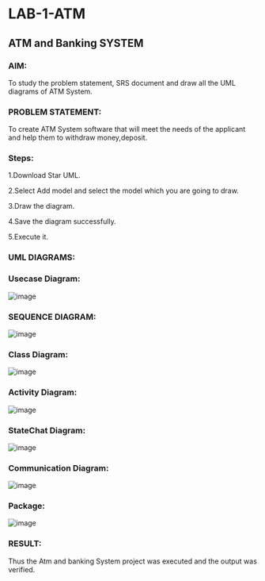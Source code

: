 # LAB-1-ATM
## ATM and Banking SYSTEM
### AIM: 
To study the problem statement, SRS document and draw all the UML diagrams of ATM
System.
### PROBLEM STATEMENT:
To create ATM System software that will meet the needs of the applicant and help them
to withdraw money,deposit.
### Steps:

1.Download Star UML.

2.Select Add model and select the model which you are going to draw.

3.Draw the diagram.

4.Save the diagram successfully.

5.Execute it.
### UML DIAGRAMS:
### Usecase Diagram:
![image](https://github.com/DEVADARSHAN2/LAB-1-ATM/assets/119432150/63255f20-661d-4949-b3fa-6b31892c17fd)
### SEQUENCE DIAGRAM:
![image](https://github.com/DEVADARSHAN2/LAB-1-ATM/assets/119432150/1b12bbc9-95d3-4784-aec2-dc596bc5b16c)
### Class Diagram:
![image](https://github.com/DEVADARSHAN2/LAB-1-ATM/assets/119432150/548e324e-50c2-4b17-b8c2-35ac6b727785)
### Activity Diagram:
![image](https://github.com/DEVADARSHAN2/LAB-1-ATM/assets/119432150/55873797-beca-47ab-b06a-ea93be6d70c5)
### StateChat Diagram:
![image](https://github.com/DEVADARSHAN2/LAB-1-ATM/assets/119432150/f24b29a3-6f55-4fb0-b463-2e728bcaf9df)
### Communication Diagram:
![image](https://github.com/DEVADARSHAN2/LAB-1-ATM/assets/119432150/4bb67fd2-60e9-434e-92bd-ee804754deee)
### Package:
![image](https://github.com/DEVADARSHAN2/LAB-1-ATM/assets/119432150/a1efad82-43f5-41d9-a93f-d908aba8090f)

### RESULT: 
Thus the Atm and banking System project was executed and the output was verified.
